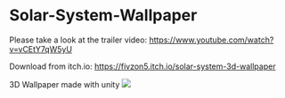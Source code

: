 # Solar-System-Wallpaper
Please take a look at the trailer video:
https://www.youtube.com/watch?v=vCEtY7qW5yU

Download from itch.io:
https://fivzon5.itch.io/solar-system-3d-wallpaper

3D Wallpaper made with unity
![](https://cdn1.frocdn.ch/pZQ0FgJLRtKvorT.png)
